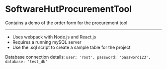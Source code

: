 # SoftwareHutProcurementTool

Contains a demo of the order form for the procurement tool

-----

- Uses webpack with Node.js and React.js
- Requires a running mySQL server
- Use the .sql script to create a sample table for the project

Database connection details:
    `user: 'root',
    password: 'password123',
    database: 'test_db'`
